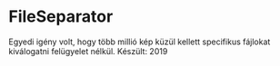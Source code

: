 # FileSeparator
Egyedi igény volt, hogy több millió kép küzül kellett specifikus fájlokat kiválogatni felügyelet nélkül.
Készült: 2019